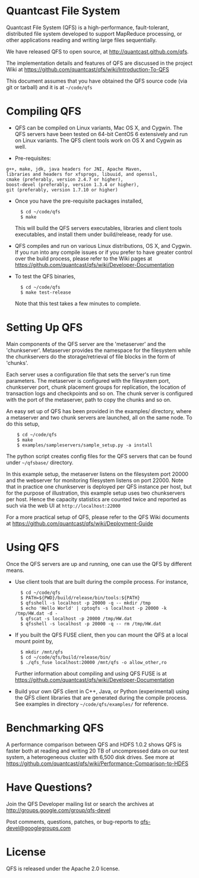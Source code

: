 Quantcast File System
=====================

Quantcast File System (QFS) is a high-performance, fault-tolerant, distributed
file system developed to support MapReduce processing, or other applications
reading and writing large files sequentially.

We have released QFS to open source, at http://quantcast.github.com/qfs.

The implementation details and features of QFS are discussed in the project
Wiki at https://github.com/quantcast/qfs/wiki/Introduction-To-QFS

This document assumes that you have obtained the QFS source code (via git or
tarball) and it is at `~/code/qfs`

Compiling QFS
=============

* QFS can be compiled on Linux variants, Mac OS X, and Cygwin. The QFS servers
  have been tested on 64-bit CentOS 6 extensively and run on Linux variants.
  The QFS client tools work on OS X and Cygwin as well.

* Pre-requisites:
```
g++, make, jdk, java headers for JNI, Apache Maven,
libraries and headers for xfsprogs, libuuid, and openssl,
cmake (preferably, version 2.4.7 or higher),
boost-devel (preferably, version 1.3.4 or higher),
git (preferably, version 1.7.10 or higher)
```

* Once you have the pre-requisite packages installed,

        $ cd ~/code/qfs
        $ make

  This will build the QFS servers executables, libraries and client
  tools executables, and install them under build/release, ready for use.

* QFS compiles and run on various Linux distributions, OS X, and Cygwin. If
  you run into any compile issues or if you prefer to have greater control
  over the build process, please refer to the Wiki pages at
  https://github.com/quantcast/qfs/wiki/Developer-Documentation

* To test the QFS binaries,

        $ cd ~/code/qfs
        $ make test-release

  Note that this test takes a few minutes to complete.


Setting Up QFS
==============

Main components of the QFS server are the 'metaserver' and the 'chunkserver'.
Metaserver provides the namespace for the filesystem while the chunkservers do
the storage/retrieval of file blocks in the form of 'chunks'.

Each server uses a configuration file that sets the server's run time
parameters. The metaserver is configured with the filesystem port, chunkserver
port, chunk placement groups for replication, the location of transaction
logs and checkpoints and so on. The chunk server is configured with the port
of the metaserver, path to copy the chunks and so on.

An easy set up of QFS has been provided in the examples/ directory, where a
metaserver and two chunk servers are launched, all on the same node. To do this
setup,

        $ cd ~/code/qfs
        $ make
        $ examples/sampleservers/sample_setup.py -a install

The python script creates config files for the QFS servers that can be found
under `~/qfsbase/` directory.

In this example setup, the metaserver listens on the filesystem port 20000 and
the webserver for monitoring filesystem listens on port 22000. Note that in
practice one chunkserver is deployed per QFS instance per host, but for the
purpose of illustration, this example setup uses two chunkservers per host.
Hence the capacity statistics are counted twice and reported as such via the
web UI at `http://localhost:22000`

For a more practical setup of QFS, please refer to the QFS Wiki documents at
https://github.com/quantcast/qfs/wiki/Deployment-Guide

Using QFS
=========

Once the QFS servers are up and running, one can use the QFS by different
means.

* Use client tools that are built during the compile process. For instance,

        $ cd ~/code/qfs
        $ PATH=${PWD}/build/release/bin/tools:${PATH}
        $ qfsshell -s localhost -p 20000 -q -- mkdir /tmp
        $ echo 'Hello World' | cptoqfs -s localhost -p 20000 -k /tmp/HW.dat -d -
        $ qfscat -s localhost -p 20000 /tmp/HW.dat
        $ qfsshell -s localhost -p 20000 -q -- rm /tmp/HW.dat

* If you built the QFS FUSE client, then you can mount the QFS at a local mount
  point by,

        $ mkdir /mnt/qfs
        $ cd ~/code/qfs/build/release/bin/
        $ ./qfs_fuse localhost:20000 /mnt/qfs -o allow_other,ro

  Further information about compiling and using QFS FUSE is at
  https://github.com/quantcast/qfs/wiki/Developer-Documentation

* Build your own QFS client in C++, Java, or Python (experimental) using the
  QFS client libraries that are generated during the compile process. See
  examples in directory `~/code/qfs/examples/` for reference.


Benchmarking QFS
================

A performance comparison between QFS and HDFS 1.0.2 shows QFS is faster both at
reading and writing 20 TB of uncompressed data on our test system,
a heterogeneous cluster with 6,500 disk drives.
See more at https://github.com/quantcast/qfs/wiki/Performance-Comparison-to-HDFS


Have Questions?
===============

Join the QFS Developer mailing list or search the archives at
http://groups.google.com/group/qfs-devel

Post comments, questions, patches, or bug-reports to
qfs-devel@googlegroups.com

License
=======

QFS is released under the Apache 2.0 license.
